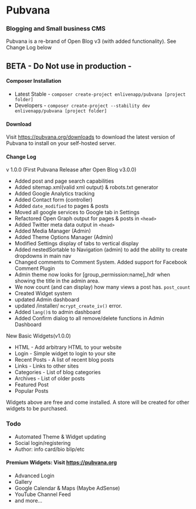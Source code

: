 # Pubvana

### Blogging and Small business CMS

Pubvana is a re-brand of Open Blog v3 (with added functionality).  See Change Log below
  	
## BETA - Do Not use in production -
  		  
#### Composer Installation

* Latest Stable - `composer create-project enlivenapp/pubvana [project folder]` 
* Developers - `composer create-project --stability dev enlivenapp/pubvana [project folder]`   


#### Download

Visit https://pubvana.org/downloads to download the latest version of Pubvana to install on your self-hosted server.

#### Change Log

v 1.0.0 (First Pubvana Release after Open Blog v3.0.0)

* Added post and page search capabilities
* Added sitemap.xml(valid xml output) & robots.txt generator
* Added Google Analytics tracking
* Added Contact form (controller)
* Added `date_modified` to pages & posts
* Moved all google services to Google tab in Settings
* Refactored Open Graph output for pages & posts in `<head>`
* Added Twitter meta data output in `<head>`
* Added Media Manager (Admin)
* Added Theme Options Manager (Admin)
* Modified Settings display of tabs to vertical display
* Added nestedSortable to Navigation (admin) to add the ability to create dropdowns in main nav
* Changed comments to Comment System.  Added support for Facebook Comment Plugin
* Admin theme now looks for [group_permission:name]\_hdr when showing the title in the admin area.
* We now count (and can display) how many views a post has.  `post_count`
* Created Widget system
* updated Admin dashboard 
* updated /installer/ `mcrypt_create_iv()` error.
* Added `lang()`s to admin dashboard
* Added Confirm dialog to all remove/delete functions in Admin Dashboard


New Basic Widgets(v1.0.0)

* HTML - Add arbitrary HTML to your website
* Login - Simple widget to login to your site
* Recent Posts - A list of recent blog posts
* Links - Links to other sites
* Categories - List of blog categories
* Archives - List of older posts
* Featured Post
* Popular Posts

Widgets above are free and come installed.  A store will be created for other widgets to be purchased.




### Todo

* Automated Theme & Widget updating
* Social login/registering
* Author: info card/bio blip/etc

#### Premium Widgets: Visit https://pubvana.org

* Advanced Login
* Gallery
* Google Calendar & Maps (Maybe AdSense)
* YouTube Channel Feed
* and more...

